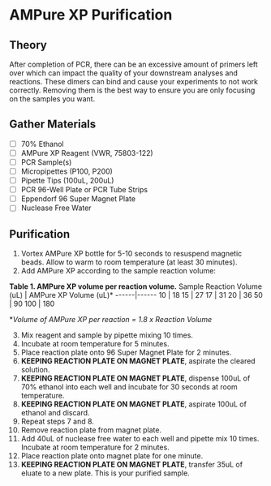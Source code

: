 # AMPure XP Purification

## Theory
After completion of PCR, there can be an excessive amount of primers left over which can impact the quality of your downstream analyses and reactions. These dimers can bind and cause your experiments to not work correctly. Removing them is the best way to ensure you are only focusing on the samples you want. 

## Gather Materials

- [ ] 70% Ethanol
- [ ] AMPure XP Reagent (VWR, 75803-122)
- [ ] PCR Sample(s)
- [ ] Micropipettes (P100, P200)
- [ ] Pipette Tips (100uL, 200uL)
- [ ] PCR 96-Well Plate or PCR Tube Strips
- [ ] Eppendorf 96 Super Magnet Plate
- [ ] Nuclease Free Water

## Purification

1. Vortex AMPure XP bottle for 5-10 seconds to resuspend magnetic beads. Allow to warm to room temperature (at least 30 minutes). 
2. Add AMPure XP according to the sample reaction volume: 

**Table 1. AMPure XP volume per reaction volume.**
Sample Reaction Volume (uL) | AMPure XP Volume (uL)*
------|------
10 | 18
15 | 27
17 | 31
20 | 36
50 | 90
100 | 180  

**Volume of AMPure XP per reaction = 1.8 x Reaction Volume*

3. Mix reagent and sample by pipette mixing 10 times.
4. Incubate at room temperature for 5 minutes.
5. Place reaction plate onto 96 Super Magnet Plate for 2 minutes.
6. **KEEPING REACTION PLATE ON MAGNET PLATE**, aspirate the cleared solution.
7. **KEEPING REACTION PLATE ON MAGNET PLATE**, dispense 100uL of 70% ethanol into each well and incubate for 30 seconds at room temperature.
8. **KEEPING REACTION PLATE ON MAGNET PLATE**, aspirate 100uL of ethanol and discard.
9. Repeat steps 7 and 8.
10. Remove reaction plate from magnet plate. 
11. Add 40uL of nuclease free water to each well and pipette mix 10 times. Incubate at room temperature for 2 minutes. 
12. Place reaction plate onto magnet plate for one minute. 
13. **KEEPING REACTION PLATE ON MAGNET PLATE**, transfer 35uL of eluate to a new plate. This is your purified sample. 

